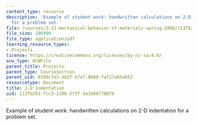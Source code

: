 ```yaml
---
content_type: resource
description: 'Example of student work: handwritten calculations on 2-D indentation
  for a problem set.'
file: /courses/3-22-mechanical-behavior-of-materials-spring-2008/113fb281fcc3210b273f5a1666f70078_3c.pdf
file_size: 186999
file_type: application/pdf
learning_resource_types:
- Projects
license: https://creativecommons.org/licenses/by-nc-sa/4.0/
ocw_type: OCWFile
parent_title: Projects
parent_type: CourseSection
parent_uid: 8388cfe3-4b2f-b7e7-0060-faf27a65e652
resourcetype: Document
title: 2-D Indentation
uid: 113fb281-fcc3-210b-273f-5a1666f70078
---
```

Example of student work: handwritten calculations on 2-D indentation for a problem set.